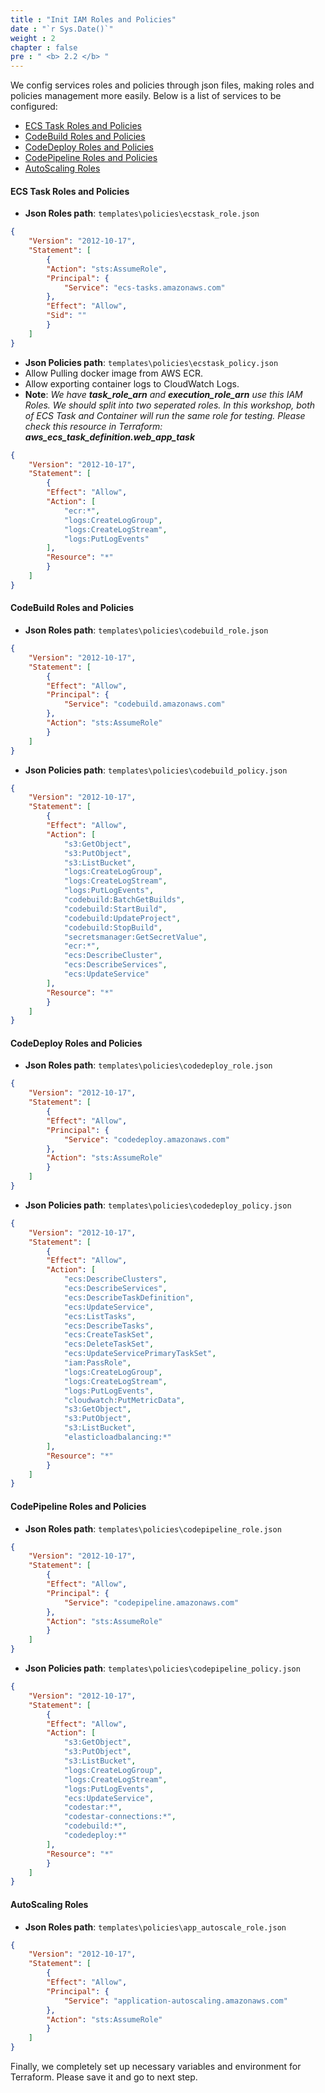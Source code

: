```yaml
---
title : "Init IAM Roles and Policies"
date : "`r Sys.Date()`"
weight : 2
chapter : false
pre : " <b> 2.2 </b> "
---
```


We config services roles and policies through json files, making roles and policies management more easily. Below is a list of services to be configured:

- [ECS Task Roles and Policies](#ecs-task-roles-and-policies)
- [CodeBuild Roles and Policies](#ecs-task-roles-and-policies)
- [CodeDeploy Roles and Policies](#codedeploy-roles-and-policies)
- [CodePipeline Roles and Policies](#codepipeline-roles-and-policies)
- [AutoScaling Roles](#autoscaling-roles)

#### ECS Task Roles and Policies

- **Json Roles path**: `templates\policies\ecstask_role.json`

```json
{
    "Version": "2012-10-17",
    "Statement": [
        {
        "Action": "sts:AssumeRole",
        "Principal": {
            "Service": "ecs-tasks.amazonaws.com"
        },
        "Effect": "Allow",
        "Sid": ""
        }
    ]
}
```

- **Json Policies path**: `templates\policies\ecstask_policy.json`
- Allow Pulling docker image from AWS ECR.
- Allow exporting container logs to CloudWatch Logs.
- **Note**: *We have **task_role_arn** and **execution_role_arn** use this IAM Roles. We should split into two seperated roles. In this workshop, both of ECS Task and Container will run the same role for testing. Please check this resource in Terraform: **aws_ecs_task_definition.web_app_task***

```json
{
    "Version": "2012-10-17",
    "Statement": [
        {
        "Effect": "Allow",
        "Action": [
            "ecr:*",
            "logs:CreateLogGroup",
            "logs:CreateLogStream",
            "logs:PutLogEvents"
        ],
        "Resource": "*"
        }
    ]
}
```


#### CodeBuild Roles and Policies

- **Json Roles path**: `templates\policies\codebuild_role.json`

```json
{
    "Version": "2012-10-17",
    "Statement": [
        {
        "Effect": "Allow",
        "Principal": {
            "Service": "codebuild.amazonaws.com"
        },
        "Action": "sts:AssumeRole"
        }
    ]
}
```

- **Json Policies path**: `templates\policies\codebuild_policy.json`

```json
{
    "Version": "2012-10-17",
    "Statement": [
        {
        "Effect": "Allow",
        "Action": [
            "s3:GetObject",
            "s3:PutObject",
            "s3:ListBucket",
            "logs:CreateLogGroup",
            "logs:CreateLogStream",
            "logs:PutLogEvents",
            "codebuild:BatchGetBuilds",
            "codebuild:StartBuild",
            "codebuild:UpdateProject",
            "codebuild:StopBuild",
            "secretsmanager:GetSecretValue",
            "ecr:*",
            "ecs:DescribeCluster",
            "ecs:DescribeServices",
            "ecs:UpdateService"
        ],
        "Resource": "*"
        }
    ]
}
```

#### CodeDeploy Roles and Policies

- **Json Roles path**: `templates\policies\codedeploy_role.json`

```json
{
    "Version": "2012-10-17",
    "Statement": [
        {
        "Effect": "Allow",
        "Principal": {
            "Service": "codedeploy.amazonaws.com"
        },
        "Action": "sts:AssumeRole"
        }
    ]
}
```

- **Json Policies path**: `templates\policies\codedeploy_policy.json`

```json
{
    "Version": "2012-10-17",
    "Statement": [
        {
        "Effect": "Allow",
        "Action": [
            "ecs:DescribeClusters",
            "ecs:DescribeServices",
            "ecs:DescribeTaskDefinition",
            "ecs:UpdateService",
            "ecs:ListTasks",
            "ecs:DescribeTasks",
            "ecs:CreateTaskSet",
            "ecs:DeleteTaskSet",
            "ecs:UpdateServicePrimaryTaskSet",
            "iam:PassRole",
            "logs:CreateLogGroup",
            "logs:CreateLogStream",
            "logs:PutLogEvents",
            "cloudwatch:PutMetricData",
            "s3:GetObject",
            "s3:PutObject",
            "s3:ListBucket",
            "elasticloadbalancing:*"
        ],
        "Resource": "*"
        }
    ]
}
```

#### CodePipeline Roles and Policies

- **Json Roles path**: `templates\policies\codepipeline_role.json`

```json
{
    "Version": "2012-10-17",
    "Statement": [
        {
        "Effect": "Allow",
        "Principal": {
            "Service": "codepipeline.amazonaws.com"
        },
        "Action": "sts:AssumeRole"
        }
    ]
}
```

- **Json Policies path**: `templates\policies\codepipeline_policy.json`

```json
{
    "Version": "2012-10-17",
    "Statement": [
        {
        "Effect": "Allow",
        "Action": [
            "s3:GetObject",
            "s3:PutObject",
            "s3:ListBucket",
            "logs:CreateLogGroup",
            "logs:CreateLogStream",
            "logs:PutLogEvents",
            "ecs:UpdateService",
            "codestar:*",
            "codestar-connections:*",
            "codebuild:*",
            "codedeploy:*"
        ],
        "Resource": "*"
        }
    ]
}
```

#### AutoScaling Roles

- **Json Roles path**: `templates\policies\app_autoscale_role.json`

```json
{
    "Version": "2012-10-17",
    "Statement": [
        {
        "Effect": "Allow",
        "Principal": {
            "Service": "application-autoscaling.amazonaws.com"
        },
        "Action": "sts:AssumeRole"
        }
    ]
}
```


Finally, we completely set up necessary variables and environment for Terraform. Please save it and go to next step.